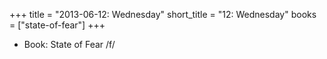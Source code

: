 +++
title = "2013-06-12: Wednesday"
short_title = "12: Wednesday"
books = ["state-of-fear"]
+++


* Book: State of Fear /f/
